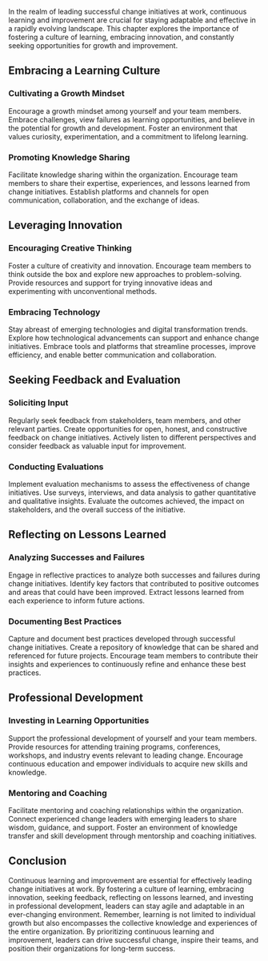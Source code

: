 
In the realm of leading successful change initiatives at work, continuous learning and improvement are crucial for staying adaptable and effective in a rapidly evolving landscape. This chapter explores the importance of fostering a culture of learning, embracing innovation, and constantly seeking opportunities for growth and improvement.

Embracing a Learning Culture
----------------------------

### Cultivating a Growth Mindset

Encourage a growth mindset among yourself and your team members. Embrace challenges, view failures as learning opportunities, and believe in the potential for growth and development. Foster an environment that values curiosity, experimentation, and a commitment to lifelong learning.

### Promoting Knowledge Sharing

Facilitate knowledge sharing within the organization. Encourage team members to share their expertise, experiences, and lessons learned from change initiatives. Establish platforms and channels for open communication, collaboration, and the exchange of ideas.

Leveraging Innovation
---------------------

### Encouraging Creative Thinking

Foster a culture of creativity and innovation. Encourage team members to think outside the box and explore new approaches to problem-solving. Provide resources and support for trying innovative ideas and experimenting with unconventional methods.

### Embracing Technology

Stay abreast of emerging technologies and digital transformation trends. Explore how technological advancements can support and enhance change initiatives. Embrace tools and platforms that streamline processes, improve efficiency, and enable better communication and collaboration.

Seeking Feedback and Evaluation
-------------------------------

### Soliciting Input

Regularly seek feedback from stakeholders, team members, and other relevant parties. Create opportunities for open, honest, and constructive feedback on change initiatives. Actively listen to different perspectives and consider feedback as valuable input for improvement.

### Conducting Evaluations

Implement evaluation mechanisms to assess the effectiveness of change initiatives. Use surveys, interviews, and data analysis to gather quantitative and qualitative insights. Evaluate the outcomes achieved, the impact on stakeholders, and the overall success of the initiative.

Reflecting on Lessons Learned
-----------------------------

### Analyzing Successes and Failures

Engage in reflective practices to analyze both successes and failures during change initiatives. Identify key factors that contributed to positive outcomes and areas that could have been improved. Extract lessons learned from each experience to inform future actions.

### Documenting Best Practices

Capture and document best practices developed through successful change initiatives. Create a repository of knowledge that can be shared and referenced for future projects. Encourage team members to contribute their insights and experiences to continuously refine and enhance these best practices.

Professional Development
------------------------

### Investing in Learning Opportunities

Support the professional development of yourself and your team members. Provide resources for attending training programs, conferences, workshops, and industry events relevant to leading change. Encourage continuous education and empower individuals to acquire new skills and knowledge.

### Mentoring and Coaching

Facilitate mentoring and coaching relationships within the organization. Connect experienced change leaders with emerging leaders to share wisdom, guidance, and support. Foster an environment of knowledge transfer and skill development through mentorship and coaching initiatives.

Conclusion
----------

Continuous learning and improvement are essential for effectively leading change initiatives at work. By fostering a culture of learning, embracing innovation, seeking feedback, reflecting on lessons learned, and investing in professional development, leaders can stay agile and adaptable in an ever-changing environment. Remember, learning is not limited to individual growth but also encompasses the collective knowledge and experiences of the entire organization. By prioritizing continuous learning and improvement, leaders can drive successful change, inspire their teams, and position their organizations for long-term success.
